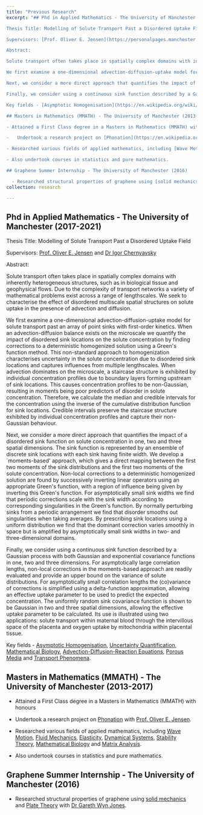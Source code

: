 ```yaml
---
title: "Previous Research"
excerpt: "## Phd in Applied Mathematics - The University of Manchester (2017-2021)

Thesis Title: Modelling of Solute Transport Past a Disordered Uptake Field

Supervisors: [Prof. Oliver E. Jensen](https://personalpages.manchester.ac.uk/staff/oliver.jensen/) and [Dr Igor Chernyavsky](http://math-biophys.info/wiki/)

Abstract:

Solute transport often takes place in spatially complex domains with inherently heterogeneous structures, such as in biological tissue and geophysical flows. Due to the complexity of transport networks a variety of mathematical problems exist across a range of lengthscales. We seek to characterise the effect of disordered multiscale spatial structures on solute uptake in the presence of advection and diffusion.

We first examine a one-dimensional advection-diffusion-uptake model for solute transport past an array of point sinks with first-order kinetics. When an advection-diffusion balance exists on the microscale we quantify the impact of disordered sink locations on the solute concentration by finding corrections to a deterministic homogenized solution using a Green's function method. This non-standard approach to homogenization characterises uncertainty in the solute concentration due to disordered sink locations and captures influences from multiple lengthscales. When advection dominates on the microscale, a staircase structure is exhibited by individual concentration profiles due to boundary layers forming upstream of sink locations. This causes concentration profiles to be non-Gaussian, resulting in moments being poor predictors of disorder in solute concentration. Therefore, we calculate the median and credible intervals for the concentration using the inverse of the cumulative distribution function for sink locations. Credible intervals preserve the staircase structure exhibited by individual concentration profiles and capture their non-Gaussian behaviour.

Next, we consider a more direct approach that quantifies the impact of a disordered sink function on solute concentration in one, two and three spatial dimensions. The sink function is represented by an ensemble of discrete sink locations with each sink having finite width. We develop a `moments-based' approach, which gives a direct mapping between the first two moments of the sink distributions and the first two moments of the solute concentration. Non-local corrections to a deterministic homogenized solution are found by successively inverting linear operators using an appropriate Green's function, with a region of influence being given by inverting this Green's function. For asymptotically small sink widths we find that periodic corrections scale with the sink width according to corresponding singularities in the Green's function. By normally perturbing sinks from a periodic arrangement we find that disorder smooths out singularities when taking averages. By prescribing sink locations using a uniform distribution we find that the dominant correction varies smoothly in space but is amplified by asymptotically small sink widths in two- and three-dimensional domains.

Finally, we consider using a continuous sink function described by a Gaussian process with both Gaussian and exponential covariance functions in one, two and three dimensions. For asymptotically large correlation lengths, non-local corrections in the moments-based approach are readily evaluated and provide an upper bound on the variance of solute distributions. For asymptotically small correlation lengths the (co)variance of corrections is simplified using a delta-function approximation, allowing an effective uptake parameter to be used to predict the expected concentration. The uniformly random sink covariance function is shown to be Gaussian in two and three spatial dimensions, allowing the effective uptake parameter to be calculated. Its use is illustrated using two applications: solute transport within maternal blood through the intervillous space of the placenta and oxygen uptake by mitochondria within placental tissue.

Key fields - [Asymptotic Homogenisation](https://en.wikipedia.org/wiki/Asymptotic_homogenization), [Uncertainty Quantification](https://en.wikipedia.org/wiki/Uncertainty_quantification), [Mathematical Biology](https://en.wikipedia.org/wiki/Modelling_biological_systems), [Advection-Diffusion-Reaction Equations](https://en.wikipedia.org/wiki/Convection%E2%80%93diffusion_equation), [Porous Media](https://en.wikipedia.org/wiki/Porous_medium) and [Transport Phenomena](https://en.wikipedia.org/wiki/Transport_phenomena).

## Masters in Mathematics (MMATH) - The University of Manchester (2013-2017)

- Attained a First Class degree in a Masters in Mathematics (MMATH) with honours

-	Undertook a research project on [Phonation](https://en.wikipedia.org/wiki/Phonation) with [Prof. Oliver E. Jensen](https://personalpages.manchester.ac.uk/staff/oliver.jensen/).

- Researched various fields of applied mathematics, including [Wave Motion](https://en.wikipedia.org/wiki/Wave), [Fluid Mechanics](https://en.wikipedia.org/wiki/Fluid_mechanics), [Elasticity](https://en.wikipedia.org/wiki/Elasticity_(physics)), [Dynamical Systems](https://en.wikipedia.org/wiki/Dynamical_system), [Stability Theory](https://en.wikipedia.org/wiki/Stability_theory), [Mathematical Biology](https://en.wikipedia.org/wiki/Modelling_biological_systems) and [Matrix Analysis](https://en.wikipedia.org/wiki/Matrix_analysis).

- Also undertook courses in statistics and pure mathematics.

## Graphene Summer Internship - The University of Manchester (2016)

  -	Researched structural properties of graphene using [solid mechanics](https://en.wikipedia.org/wiki/Solid_mechanics) and [Plate Theory](https://en.wikipedia.org/wiki/Plate_theory) with [Dr Gareth Wyn Jones](https://personalpages.manchester.ac.uk/staff/gareth.jones-10/)."
collection: research

---
```



## Phd in Applied Mathematics - The University of Manchester (2017-2021)

Thesis Title: Modelling of Solute Transport Past a Disordered Uptake Field

Supervisors: [Prof. Oliver E. Jensen](https://personalpages.manchester.ac.uk/staff/oliver.jensen/) and [Dr Igor Chernyavsky](http://math-biophys.info/wiki/)

Abstract:

Solute transport often takes place in spatially complex domains with inherently heterogeneous structures, such as in biological tissue and geophysical flows. Due to the complexity of transport networks a variety of mathematical problems exist across a range of lengthscales. We seek to characterise the effect of disordered multiscale spatial structures on solute uptake in the presence of advection and diffusion.

We first examine a one-dimensional advection-diffusion-uptake model for solute transport past an array of point sinks with first-order kinetics. When an advection-diffusion balance exists on the microscale we quantify the impact of disordered sink locations on the solute concentration by finding corrections to a deterministic homogenized solution using a Green's function method. This non-standard approach to homogenization characterises uncertainty in the solute concentration due to disordered sink locations and captures influences from multiple lengthscales. When advection dominates on the microscale, a staircase structure is exhibited by individual concentration profiles due to boundary layers forming upstream of sink locations. This causes concentration profiles to be non-Gaussian, resulting in moments being poor predictors of disorder in solute concentration. Therefore, we calculate the median and credible intervals for the concentration using the inverse of the cumulative distribution function for sink locations. Credible intervals preserve the staircase structure exhibited by individual concentration profiles and capture their non-Gaussian behaviour.

Next, we consider a more direct approach that quantifies the impact of a disordered sink function on solute concentration in one, two and three spatial dimensions. The sink function is represented by an ensemble of discrete sink locations with each sink having finite width. We develop a `moments-based' approach, which gives a direct mapping between the first two moments of the sink distributions and the first two moments of the solute concentration. Non-local corrections to a deterministic homogenized solution are found by successively inverting linear operators using an appropriate Green's function, with a region of influence being given by inverting this Green's function. For asymptotically small sink widths we find that periodic corrections scale with the sink width according to corresponding singularities in the Green's function. By normally perturbing sinks from a periodic arrangement we find that disorder smooths out singularities when taking averages. By prescribing sink locations using a uniform distribution we find that the dominant correction varies smoothly in space but is amplified by asymptotically small sink widths in two- and three-dimensional domains.

Finally, we consider using a continuous sink function described by a Gaussian process with both Gaussian and exponential covariance functions in one, two and three dimensions. For asymptotically large correlation lengths, non-local corrections in the moments-based approach are readily evaluated and provide an upper bound on the variance of solute distributions. For asymptotically small correlation lengths the (co)variance of corrections is simplified using a delta-function approximation, allowing an effective uptake parameter to be used to predict the expected concentration. The uniformly random sink covariance function is shown to be Gaussian in two and three spatial dimensions, allowing the effective uptake parameter to be calculated. Its use is illustrated using two applications: solute transport within maternal blood through the intervillous space of the placenta and oxygen uptake by mitochondria within placental tissue.

Key fields - [Asymptotic Homogenisation](https://en.wikipedia.org/wiki/Asymptotic_homogenization), [Uncertainty Quantification](https://en.wikipedia.org/wiki/Uncertainty_quantification), [Mathematical Biology](https://en.wikipedia.org/wiki/Modelling_biological_systems), [Advection-Diffusion-Reaction Equations](https://en.wikipedia.org/wiki/Convection%E2%80%93diffusion_equation), [Porous Media](https://en.wikipedia.org/wiki/Porous_medium) and [Transport Phenomena](https://en.wikipedia.org/wiki/Transport_phenomena).

## Masters in Mathematics (MMATH) - The University of Manchester (2013-2017)

- Attained a First Class degree in a Masters in Mathematics (MMATH) with honours

-	Undertook a research project on [Phonation](https://en.wikipedia.org/wiki/Phonation) with [Prof. Oliver E. Jensen](https://personalpages.manchester.ac.uk/staff/oliver.jensen/).

- Researched various fields of applied mathematics, including [Wave Motion](https://en.wikipedia.org/wiki/Wave), [Fluid Mechanics](https://en.wikipedia.org/wiki/Fluid_mechanics), [Elasticity](https://en.wikipedia.org/wiki/Elasticity_(physics)), [Dynamical Systems](https://en.wikipedia.org/wiki/Dynamical_system), [Stability Theory](https://en.wikipedia.org/wiki/Stability_theory), [Mathematical Biology](https://en.wikipedia.org/wiki/Modelling_biological_systems) and [Matrix Analysis](https://en.wikipedia.org/wiki/Matrix_analysis).

- Also undertook courses in statistics and pure mathematics.

## Graphene Summer Internship - The University of Manchester (2016)

  -	Researched structural properties of graphene using [solid mechanics](https://en.wikipedia.org/wiki/Solid_mechanics) and [Plate Theory](https://en.wikipedia.org/wiki/Plate_theory) with [Dr Gareth Wyn Jones](https://personalpages.manchester.ac.uk/staff/gareth.jones-10/).
